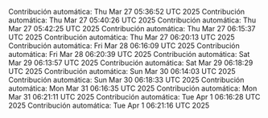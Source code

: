 Contribución automática: Thu Mar 27 05:36:52 UTC 2025
Contribución automática: Thu Mar 27 05:40:26 UTC 2025
Contribución automática: Thu Mar 27 05:42:25 UTC 2025
Contribución automática: Thu Mar 27 06:15:37 UTC 2025
Contribución automática: Thu Mar 27 06:20:13 UTC 2025
Contribución automática: Fri Mar 28 06:16:09 UTC 2025
Contribución automática: Fri Mar 28 06:20:39 UTC 2025
Contribución automática: Sat Mar 29 06:13:57 UTC 2025
Contribución automática: Sat Mar 29 06:18:29 UTC 2025
Contribución automática: Sun Mar 30 06:14:03 UTC 2025
Contribución automática: Sun Mar 30 06:18:33 UTC 2025
Contribución automática: Mon Mar 31 06:16:35 UTC 2025
Contribución automática: Mon Mar 31 06:21:11 UTC 2025
Contribución automática: Tue Apr  1 06:16:28 UTC 2025
Contribución automática: Tue Apr  1 06:21:16 UTC 2025
